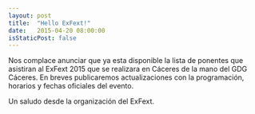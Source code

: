```yaml
---
layout: post
title:  "Hello ExFext!"
date:   2015-04-20 08:00:00
isStaticPost: false
---
```


Nos complace anunciar que ya esta disponible la lista de ponentes que asistiran al ExFext 2015 que se realizara en
Cáceres de la mano del GDG Cáceres. En breves publicaremos actualizaciones con la programación, horarios y fechas oficiales
del evento.

Un saludo desde la organización del ExFext.
 

